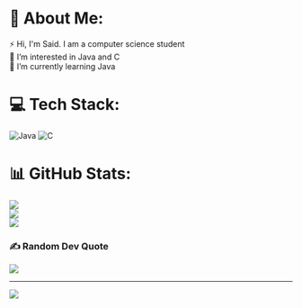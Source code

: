 # 💫 About Me:
⚡ Hi, I'm Said. I am a computer science student<br>🔭 I’m interested in Java and C <br>🌱 I’m currently learning Java


# 💻 Tech Stack:
![Java](https://img.shields.io/badge/java-%23ED8B00.svg?style=for-the-badge&logo=java&logoColor=white) ![C](https://img.shields.io/badge/c-%2300599C.svg?style=for-the-badge&logo=c&logoColor=white)
# 📊 GitHub Stats:
![](https://github-readme-stats.vercel.app/api?username=saidbaglamis&theme=vue-dark&hide_border=false&include_all_commits=false&count_private=true)<br/>
![](https://github-readme-streak-stats.herokuapp.com/?user=saidbaglamis&theme=vue-dark&hide_border=false)<br/>
![](https://github-readme-stats.vercel.app/api/top-langs/?username=saidbaglamis&theme=vue-dark&hide_border=false&include_all_commits=false&count_private=true&layout=compact)

### ✍️ Random Dev Quote
![](https://quotes-github-readme.vercel.app/api?type=horizontal&theme=gruvbox)

---
[![](https://visitcount.itsvg.in/api?id=saidbaglamis&icon=7&color=0)](https://visitcount.itsvg.in)

<!-- Proudly created with GPRM ( https://gprm.itsvg.in ) -->
